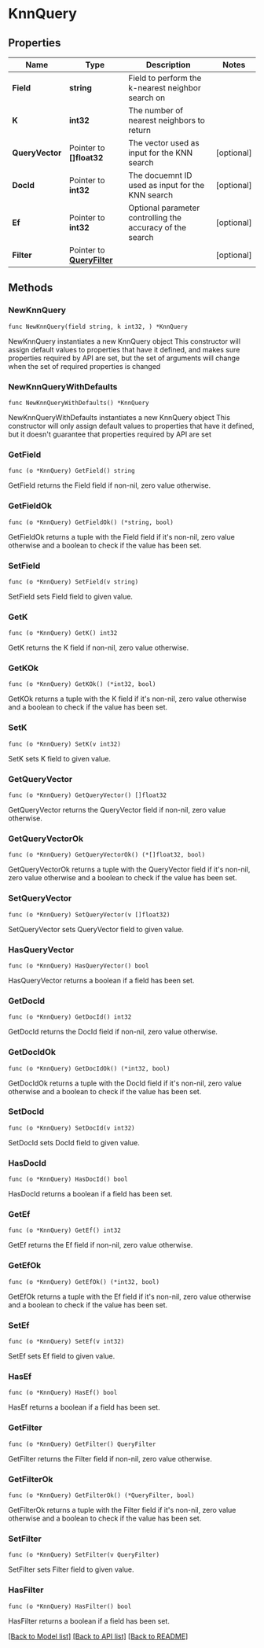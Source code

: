 # KnnQuery

## Properties

Name | Type | Description | Notes
------------ | ------------- | ------------- | -------------
**Field** | **string** | Field to perform the k-nearest neighbor search on | 
**K** | **int32** | The number of nearest neighbors to return | 
**QueryVector** | Pointer to **[]float32** | The vector used as input for the KNN search | [optional] 
**DocId** | Pointer to **int32** | The docuemnt ID used as input for the KNN search | [optional] 
**Ef** | Pointer to **int32** | Optional parameter controlling the accuracy of the search | [optional] 
**Filter** | Pointer to [**QueryFilter**](QueryFilter.md) |  | [optional] 

## Methods

### NewKnnQuery

`func NewKnnQuery(field string, k int32, ) *KnnQuery`

NewKnnQuery instantiates a new KnnQuery object
This constructor will assign default values to properties that have it defined,
and makes sure properties required by API are set, but the set of arguments
will change when the set of required properties is changed

### NewKnnQueryWithDefaults

`func NewKnnQueryWithDefaults() *KnnQuery`

NewKnnQueryWithDefaults instantiates a new KnnQuery object
This constructor will only assign default values to properties that have it defined,
but it doesn't guarantee that properties required by API are set

### GetField

`func (o *KnnQuery) GetField() string`

GetField returns the Field field if non-nil, zero value otherwise.

### GetFieldOk

`func (o *KnnQuery) GetFieldOk() (*string, bool)`

GetFieldOk returns a tuple with the Field field if it's non-nil, zero value otherwise
and a boolean to check if the value has been set.

### SetField

`func (o *KnnQuery) SetField(v string)`

SetField sets Field field to given value.


### GetK

`func (o *KnnQuery) GetK() int32`

GetK returns the K field if non-nil, zero value otherwise.

### GetKOk

`func (o *KnnQuery) GetKOk() (*int32, bool)`

GetKOk returns a tuple with the K field if it's non-nil, zero value otherwise
and a boolean to check if the value has been set.

### SetK

`func (o *KnnQuery) SetK(v int32)`

SetK sets K field to given value.


### GetQueryVector

`func (o *KnnQuery) GetQueryVector() []float32`

GetQueryVector returns the QueryVector field if non-nil, zero value otherwise.

### GetQueryVectorOk

`func (o *KnnQuery) GetQueryVectorOk() (*[]float32, bool)`

GetQueryVectorOk returns a tuple with the QueryVector field if it's non-nil, zero value otherwise
and a boolean to check if the value has been set.

### SetQueryVector

`func (o *KnnQuery) SetQueryVector(v []float32)`

SetQueryVector sets QueryVector field to given value.

### HasQueryVector

`func (o *KnnQuery) HasQueryVector() bool`

HasQueryVector returns a boolean if a field has been set.

### GetDocId

`func (o *KnnQuery) GetDocId() int32`

GetDocId returns the DocId field if non-nil, zero value otherwise.

### GetDocIdOk

`func (o *KnnQuery) GetDocIdOk() (*int32, bool)`

GetDocIdOk returns a tuple with the DocId field if it's non-nil, zero value otherwise
and a boolean to check if the value has been set.

### SetDocId

`func (o *KnnQuery) SetDocId(v int32)`

SetDocId sets DocId field to given value.

### HasDocId

`func (o *KnnQuery) HasDocId() bool`

HasDocId returns a boolean if a field has been set.

### GetEf

`func (o *KnnQuery) GetEf() int32`

GetEf returns the Ef field if non-nil, zero value otherwise.

### GetEfOk

`func (o *KnnQuery) GetEfOk() (*int32, bool)`

GetEfOk returns a tuple with the Ef field if it's non-nil, zero value otherwise
and a boolean to check if the value has been set.

### SetEf

`func (o *KnnQuery) SetEf(v int32)`

SetEf sets Ef field to given value.

### HasEf

`func (o *KnnQuery) HasEf() bool`

HasEf returns a boolean if a field has been set.

### GetFilter

`func (o *KnnQuery) GetFilter() QueryFilter`

GetFilter returns the Filter field if non-nil, zero value otherwise.

### GetFilterOk

`func (o *KnnQuery) GetFilterOk() (*QueryFilter, bool)`

GetFilterOk returns a tuple with the Filter field if it's non-nil, zero value otherwise
and a boolean to check if the value has been set.

### SetFilter

`func (o *KnnQuery) SetFilter(v QueryFilter)`

SetFilter sets Filter field to given value.

### HasFilter

`func (o *KnnQuery) HasFilter() bool`

HasFilter returns a boolean if a field has been set.


[[Back to Model list]](../README.md#documentation-for-models) [[Back to API list]](../README.md#documentation-for-api-endpoints) [[Back to README]](../README.md)


